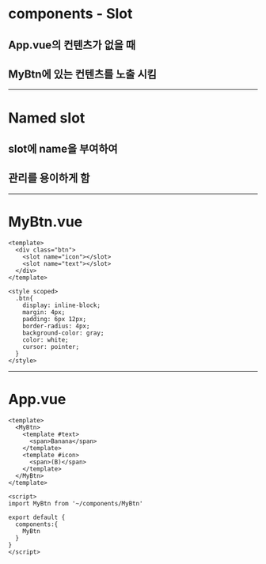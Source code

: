 # components - Slot

## App.vue의 컨텐츠가 없을 때
## MyBtn에 있는 컨텐츠를 노출 시킴
---
# Named slot 
## slot에 name을 부여하여
## 관리를 용이하게 함
---
# MyBtn.vue
```vue
<template>
  <div class="btn">
    <slot name="icon"></slot>
    <slot name="text"></slot>
  </div>
</template>

<style scoped>
  .btn{
    display: inline-block;
    margin: 4px;
    padding: 6px 12px;
    border-radius: 4px;
    background-color: gray;
    color: white;
    cursor: pointer;
  } 
</style> 
```

---

# App.vue
```vue
<template>
  <MyBtn>
    <template #text>
      <span>Banana</span>
    </template>
    <template #icon>
      <span>(B)</span>
    </template> 
  </MyBtn>
</template>

<script>
import MyBtn from '~/components/MyBtn'

export default {
  components:{
    MyBtn
  }
}
</script>
```
